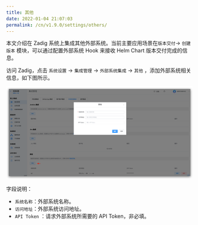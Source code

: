 ```yaml
---
title: 其他
date: 2022-01-04 21:07:03
permalink: /cn/v1.9.0/settings/others/
---
```


本文介绍在 Zadig 系统上集成其他外部系统。当前主要应用场景在`版本交付`-> `创建版本` 模块，可以通过配置外部系统 Hook 来接收 Helm Chart 版本交付完成的信息。

访问 Zadig，点击 `系统设置` -> `集成管理` -> `外部系统集成` -> `其他` ，添加外部系统相关信息，如下图所示。

![add_external_systems](../_images/add_external_systems.png)

字段说明：

- `系统名称`：外部系统名称。
- `访问地址`：外部系统访问地址。
- `API Token` ：请求外部系统所需要的 API Token，非必填。